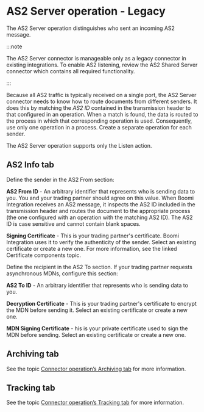 # AS2 Server operation - Legacy 

<head>
  <meta name="guidename" content="Integration"/>
  <meta name="context" content="GUID-6edf2d4a-dc8e-4c35-aea4-7e4e14e45277"/>
</head>


The AS2 Server operation distinguishes who sent an incoming AS2 message.


:::note

The AS2 Server connector is manageable only as a legacy connector in existing integrations. To enable AS2 listening, review the AS2 Shared Server connector which contains all required functionality.

:::

Because all AS2 traffic is typically received on a single port, the AS2 Server connector needs to know how to route documents from different senders. It does this by matching the *AS2 ID* contained in the transmission header to that configured in an operation. When a match is found, the data is routed to the process in which that corresponding operation is used. Consequently, use only one operation in a process. Create a separate operation for each sender.

The AS2 Server operation supports only the Listen action.

## AS2 Info tab 

Define the sender in the AS2 From section:



**AS2 From ID** - 
An arbitrary identifier that represents who is sending data to you. You and your trading partner should agree on this value. When Boomi Integration receives an AS2 message, it inspects the AS2 ID included in the transmission header and routes the document to the appropriate process \(the one configured with an operation with the matching AS2 ID\). The AS2 ID is case sensitive and cannot contain blank spaces.

**Signing Certificate** - 
This is your trading partner's certificate. Boomi Integration uses it to verify the authenticity of the sender. Select an existing certificate or create a new one. For more information, see the linked Certificate components topic.

Define the recipient in the AS2 To section. If your trading partner requests asynchronous MDNs, configure this section:



**AS2 To ID** - 
An arbitrary identifier that represents who is sending data to you.

**Decryption Certificate** - 
This is your trading partner's certificate to encrypt the MDN before sending it. Select an existing certificate or create a new one.

**MDN Signing Certificate** - 
his is your private certificate used to sign the MDN before sending. Select an existing certificate or create a new one.

## Archiving tab

See the topic [Connector operation’s Archiving tab](../Process%20building/r-atm-Connector_operations_Archiving_tab_061fbf70-1034-4bf3-b795-e952f9338dbe.md) for more information.

## Tracking tab

See the topic [Connector operation’s Tracking tab](../Process%20building/r-atm-Connector_operations_Tracking_tab_8a03f547-738a-448c-bb0f-594bad806cfe.md) for more information.